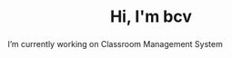 <h1 align="center">Hi, I'm bcv</h1>
<h3 align="center"></h3>
<!-- Date 9 -->
<!-- <p align="center"> <img src="https://komarev.com/ghpvc/?username=vnvb&label=Profile%20views&color=0e75b6&style=flat" alt="vnvb" /> </p>- -->
 I’m currently working on Classroom Management System



